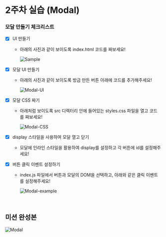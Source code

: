 # 2주차 실습 (Modal)

### 모달 만들기 체크리스트

- [x] UI 만들기

  - 아래의 사진과 같이 보이도록 index.html 코드를 짜보세요!

    ![Sample](https://github.com/haesa/React-basic/assets/34948133/44dd9959-b480-4a6e-b63a-ce61db7ab45a)

- [x] 모달 UI 만들기

  - 아래의 사진과 같이 보이도록 방금 만든 버튼 아래에 코드를 추가해주세요!

    ![Modal-UI](https://github.com/haesa/React-basic/assets/34948133/ff50ccf9-33fb-49b6-8546-9e7d70135c0a)

- [x] 모달 CSS 짜기

  - 아래처럼 보이도록 src 디렉터리 안에 들어있는 styles.css 파일을 열고 코드를 짜보세요!

    ![Modal-CSS](https://github.com/haesa/React-basic/assets/34948133/78693cac-df5d-4764-9e7f-0c68b6ca1a5b)

- [x] display 스타일을 사용하여 모달 열고 닫기

  - 모달에 인라인 스타일을 활용하여 display를 설정하고 각 버튼에 id를 설정해주세요!

- [x] 버튼 클릭 이벤트 설정하기

  - index.js 파일에서 버튼과 모달의 DOM을 선택하고, 아래와 같은 클릭 이벤트를 설정해주세요!

    ![Modal-example](https://github.com/haesa/React-basic/assets/34948133/13364676-2750-4609-8ea0-11ff4462cbbb)

<br>

## 미션 완성본

![Modal](https://github.com/haesa/React-basic/assets/34948133/06a39a55-726b-4578-ac1f-395f21939ca4)
